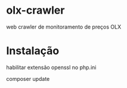 # olx-crawler
 web crawler de monitoramento de preços OLX

# Instalação
habilitar extensão openssl no php.ini

composer update


